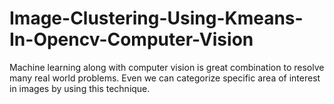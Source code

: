 # Image-Clustering-Using-Kmeans-In-Opencv-Computer-Vision
Machine learning along with computer vision is great combination to resolve many real world problems. Even we can categorize specific area of interest in images by using this technique.

